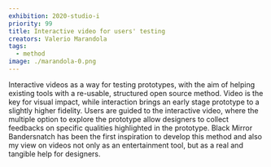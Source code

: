 ```yaml
---
exhibition: 2020-studio-i
priority: 99
title: Interactive video for users' testing
creators: Valerio Marandola
tags:
  - method
image: ./marandola-0.png
---
```


Interactive videos as a way for testing prototypes, with the aim of helping existing tools with a re-usable, structured open source method. Video is the key for visual impact, while interaction brings an early stage prototype to a slightly higher fidelity. Users are guided to the interactive video, where the multiple option to explore the prototype allow designers to collect feedbacks on specific qualities highlighted in the prototype. Black Mirror Bandersnatch has been the first inspiration to develop this method and also my view on videos not only as an entertainment tool, but as a real and tangible help for designers.
